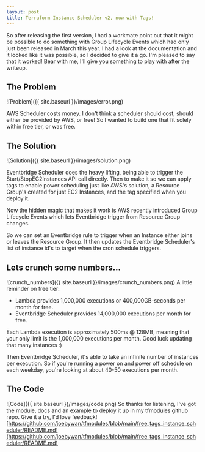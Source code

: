 ```yaml
---
layout: post
title: Terraform Instance Scheduler v2, now with Tags!
---
```


So after releasing the first version, I had a workmate point out that it might be possible to do something with Group Lifecycle Events which had only just been released in March this year.  I had a look at the documentation and it looked like it was possible, so I decided to give it a go.  I'm pleased to say that it worked!  Bear with me, I'll give you something to play with after the writeup.

## The Problem

![Problem]({{ site.baseurl }}/images/error.png)

AWS Scheduler costs money.  I don't think a scheduler should cost, should either be provided by AWS, or free!  So I wanted to build one that fit solely within free tier, or was free.

## The Solution

![Solution]({{ site.baseurl }}/images/solution.png)

Eventbridge Scheduler does the heavy lifting, being able to trigger the Start/StopEC2Instances API call directly.  Then to make it so we can apply tags to enable power scheduling just like AWS's solution, a Resource Group's created for just EC2 Instances, and the tag specified when you deploy it.

Now the hidden magic that makes it work is AWS recently introduced Group Lifecycle Events which lets Eventbridge trigger from Resource Group changes.

So we can set an Eventbridge rule to trigger when an Instance either joins or leaves the Resource Group.  It then updates the Eventbridge Scheduler's list of instance id's to target when the cron schedule triggers.

## Lets crunch some numbers...
![crunch_numbers]({{ site.baseurl }}/images/crunch_numbers.png)
A little reminder on free tier:

* Lambda provides 1,000,000 executions or 400,000GB-seconds per month for free.
* Eventbridge Scheduler provides 14,000,000 executions per month for free.

Each Lambda execution is approximately 500ms @ 128MB, meaning that your only limit is the 1,000,000 executions per month.  Good luck updating that many instances :)

Then Eventbridge Scheduler, it's able to take an infinite number of instances per execution.  So if you're running a power on and power off schedule on each weekday, you're looking at about 40-50 executions per month.

## The Code
![Code]({{ site.baseurl }}/images/code.png)
So thanks for listening, I've got the module, docs and an example to deploy it up in my tfmodules github repo.  Give it a try, I'd love feedback! 
[https://github.com/joebywan/tfmodules/blob/main/free_tags_instance_scheduler/README.md](https://github.com/joebywan/tfmodules/blob/main/free_tags_instance_scheduler/README.md)
